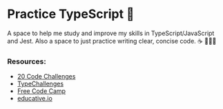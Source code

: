 # Practice TypeScript :tada:

A space to help me study and improve my skills in TypeScript/JavaScript and Jest. Also a space to just practice writing clear, concise code. :coffee: 👩🏻‍💻

### Resources:
- [20 Code Challenges](https://www.codecademy.com/resources/blog/20-code-challenges/)
- [TypeChallenges](https://github.com/type-challenges/type-challenges)
- [Free Code Camp](https://www.freecodecamp.org/)
- [educative.io](https://www.educative.io/courses/simplifying-javascript-handy-guide)


